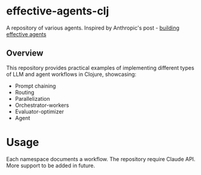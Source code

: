 # effective-agents-clj

A repository of various agents. Inspired by Anthropic's post - [building effective agents](https://www.anthropic.com/research/building-effective-agents)

## Overview

This repository provides practical examples of implementing different types of LLM and agent workflows in Clojure, showcasing:

-   Prompt chaining
-   Routing
-   Parallelization
-   Orchestrator-workers
-   Evaluator-optimizer
-   Agent

# Usage
Each  namespace documents a workflow. The repository require Claude API. More support to be added in future.

